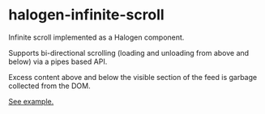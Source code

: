 # halogen-infinite-scroll

Infinite scroll implemented as a Halogen component.

Supports bi-directional scrolling (loading and unloading from above and below) via a pipes based API.

Excess content above and below the visible section of the feed is garbage collected from the DOM.

[See example.](https://grybiena.github.io/halogen-infinite-scroll-example/index.html)

